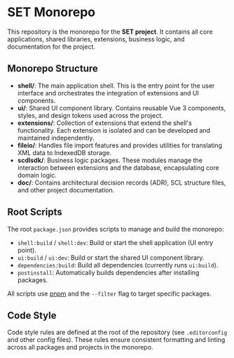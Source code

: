 # SET Monorepo

This repository is the monorepo for the **SET project**. It contains all core applications, shared libraries, extensions, business logic, and documentation for the project.

## Monorepo Structure

- **shell/**: The main application shell. This is the entry point for the user interface and orchestrates the integration of extensions and UI components.
- **ui/**: Shared UI component library. Contains reusable Vue 3 components, styles, and design tokens used across the project.
- **extensions/**: Collection of extensions that extend the shell's functionality. Each extension is isolated and can be developed and maintained independently.
- **fileio/**: Handles file import features and provides utilities for translating XML data to IndexedDB storage.
- **scdlsdk/**: Business logic packages. These modules manage the interaction between extensions and the database, encapsulating core domain logic.
- **doc/**: Contains architectural decision records (ADR), SCL structure files, and other project documentation.

## Root Scripts

The root `package.json` provides scripts to manage and build the monorepo:

- `shell:build` / `shell:dev`: Build or start the shell application (UI entry point).
- `ui:build` / `ui:dev`: Build or start the shared UI component library.
- `dependencies:build`: Build all dependencies (currently runs `ui:build`).
- `postinstall`: Automatically builds dependencies after installing packages.

All scripts use [pnpm](https://pnpm.io/) and the `--filter` flag to target specific packages.

## Code Style

Code style rules are defined at the root of the repository (see `.editorconfig` and other config files). These rules ensure consistent formatting and linting across all packages and projects in the monorepo.
